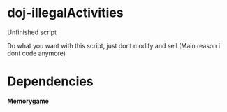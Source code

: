 # doj-illegalActivities

Unfinished script

Do what you want with this script, just dont modify and sell (Main reason i dont code anymore)


# Dependencies
**[Memorygame](https://github.com/pushkart2/memorygame)**
